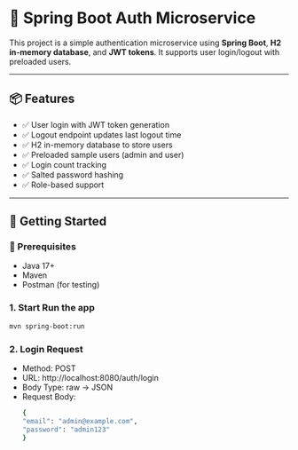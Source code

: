 # 🔐 Spring Boot Auth Microservice

This project is a simple authentication microservice using **Spring Boot**, **H2 in-memory database**, and **JWT tokens**. It supports user login/logout with preloaded users.

---

## 📦 Features

- ✅ User login with JWT token generation  
- ✅ Logout endpoint updates last logout time  
- ✅ H2 in-memory database to store users  
- ✅ Preloaded sample users (admin and user)  
- ✅ Login count tracking  
- ✅ Salted password hashing  
- ✅ Role-based support

---

## 🚀 Getting Started

### 🔧 Prerequisites

- Java 17+
- Maven
- Postman (for testing)

### 1. Start Run the app

```bash
mvn spring-boot:run
```

### 2. Login Request

- Method: POST
- URL: http://localhost:8080/auth/login
- Body Type: raw → JSON
- Request Body:
  ```bash
  {
  "email": "admin@example.com",
  "password": "admin123"
  }
  ```
